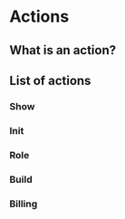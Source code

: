 # Actions

## What is an action?

## List of actions

### Show

### Init

### Role

### Build

### Billing
